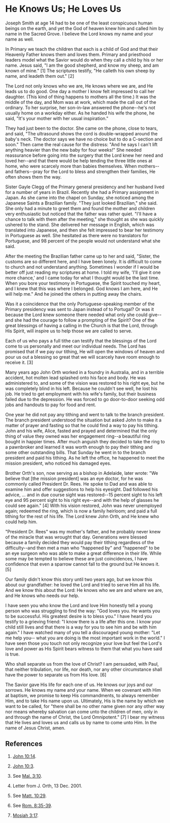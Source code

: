 # He Knows Us; He Loves Us

Joseph Smith at age 14 had to be one of the least conspicuous human beings on
the earth, and yet the God of heaven knew him and called him by name in the
Sacred Grove. I believe the Lord knows my name and your name as well.

In Primary we teach the children that each is a child of God and that their
Heavenly Father knows them and loves them. Primary and priesthood leaders
model what the Savior would do when they call a child by his or her name.
Jesus said, "I am the good shepherd, and know my sheep, and am known of mine."
[1]  The scriptures testify, "He calleth his own sheep by name, and leadeth
them out." [2]

The Lord not only knows who we are, He knows where we are, and He leads us to
do good. One day a mother I know felt impressed to call her daughter. (This
kind of thing happens to mothers all the time.) It was the middle of the day,
and Mom was at work, which made the call out of the ordinary. To her surprise,
her son-in-law answered the phone--he's not usually home on a workday either.
As he handed his wife the phone, he said, "It's your mother with her usual
inspiration."

They had just been to the doctor. She came on the phone, close to tears, and
said, "The ultrasound shows the cord is double-wrapped around the baby's neck.
The doctor says we have no choice but to do a C-section and soon." Then came
the real cause for the distress: "And he says I can't lift anything heavier
than the new baby for four weeks!" She needed reassurance before going into
the surgery that the Lord knew her need and loved her--and that there would be
help tending the three little ones at home, who were scarcely more than babies
themselves. When mothers--and fathers--pray for the Lord to bless and
strengthen their families, He often shows them the way.

Sister Gayle Clegg of the Primary general presidency and her husband lived for
a number of years in Brazil. Recently she had a Primary assignment in Japan.
As she came into the chapel on Sunday, she noticed among the Japanese Saints a
Brazilian family. "They just looked Brazilian," she said. She only had a
minute to greet them and found the mother and children very enthusiastic but
noticed that the father was rather quiet. "I'll have a chance to talk with
them after the meeting," she thought as she was quickly ushered to the stand.
She delivered her message in English, which was translated into Japanese, and
then she felt impressed to bear her testimony in Portuguese as well. She
hesitated as there were no translators for Portuguese, and 98 percent of the
people would not understand what she said.

After the meeting the Brazilian father came up to her and said, "Sister, the
customs are so different here, and I have been lonely. It is difficult to come
to church and not understand anything. Sometimes I wonder if I would be better
off just reading my scriptures at home. I told my wife, 'I'll give it one more
chance,' and I came today for what I thought would be the last time. When you
bore your testimony in Portuguese, the Spirit touched my heart, and I knew
that this was where I belonged. God knows I am here, and He will help me." And
he joined the others in putting away the chairs.

Was it a coincidence that the only Portuguese-speaking member of the Primary
presidency was sent to Japan instead of to Portugal? Or was it because the
Lord knew someone there needed what only she could give--and she had the
courage to follow a prompting of the Spirit? One of the great blessings of
having a calling in the Church is that the Lord, through His Spirit, will
inspire us to help those we are called to serve.

Each of us who pays a full tithe can testify that the blessings of the Lord
come to us personally and meet our individual needs. The Lord has promised
that if we pay our tithing, He will open the windows of heaven and pour us out
a blessing so great that we will scarcely have room enough to receive it. [3]

Many years ago John Orth worked in a foundry in Australia, and in a terrible
accident, hot molten lead splashed onto his face and body. He was administered
to, and some of the vision was restored to his right eye, but he was
completely blind in his left. Because he couldn't see well, he lost his job.
He tried to get employment with his wife's family, but their business failed
due to the depression. He was forced to go door-to-door seeking odd jobs and
handouts to pay for food and rent.

One year he did not pay any tithing and went to talk to the branch president.
The branch president understood the situation but asked John to make it a
matter of prayer and fasting so that he could find a way to pay his tithing.
John and his wife, Alice, fasted and prayed and determined that the only thing
of value they owned was her engagement ring--a beautiful ring bought in
happier times. After much anguish they decided to take the ring to a
pawnbroker and learned it was worth enough to pay their tithing and some other
outstanding bills. That Sunday he went in to the branch president and paid his
tithing. As he left the office, he happened to meet the mission president, who
noticed his damaged eyes.

Brother Orth's son, now serving as a bishop in Adelaide, later wrote: "We
believe that [the mission president] was an eye doctor, for he was commonly
called President Dr. Rees. He spoke to Dad and was able to examine him and
offer suggestions to help his eyesight. Dad followed his advice, ... and in due
course sight was restored--15 percent sight to his left eye and 95 percent
sight to his right eye--and with the help of glasses he could see again." [4]
With his vision restored, John was never unemployed again; redeemed the ring,
which is now a family heirloom; and paid a full tithing for the rest of his
life. The Lord knew John Orth, and He knew who could help him.

"President Dr. Rees" was my mother's father, and he probably never knew of the
miracle that was wrought that day. Generations were blessed because a family
decided they would pay their tithing regardless of the difficulty--and then
met a man who "happened by" and "happened" to be an eye surgeon who was able
to make a great difference in their life. While some may be tempted to believe
these are just coincidences, I have confidence that even a sparrow cannot fall
to the ground but He knows it. [5]

Our family didn't know this story until two years ago, but we know this about
our grandfather: he loved the Lord and tried to serve Him all his life. And we
know this about the Lord: He knows who we are and where we are, and He knows
who needs our help.

I have seen you who know the Lord and love Him honestly tell a young person
who was struggling to find the way: "God loves you. He wants you to be
successful. His greatest desire is to bless you." I have heard you testify to
a grieving friend: "I know there is a life after this one. I know your child
still lives and that there is a way for you to see him and be with him again."
I have watched many of you tell a discouraged young mother: "Let me help you--
what you are doing is the most important work in the world." I have seen those
you touch not only recognize your love but feel the Lord's love and power as
His Spirit bears witness to them that what you have said is true.

Who shall separate us from the love of Christ? I am persuaded, with Paul, that
neither tribulation, nor life, nor death, nor any other circumstance shall
have the power to separate us from His love. [6]

The Savior gave His life for each one of us. He knows our joys and our
sorrows. He knows my name and your name. When we covenant with Him at baptism,
we promise to keep His commandments, to always remember Him, and to take His
name upon us. Ultimately, His is the name by which we want to be called, for
"there shall be no other name given nor any other way nor means whereby
salvation can come unto the children of men, only in and through the name of
Christ, the Lord Omnipotent." [7]  I bear my witness that He lives and loves
us and calls us by name to come unto Him. In the name of Jesus Christ, amen.

## References

  1.   [John 10:14](https://www.lds.org/scriptures/nt/john/10.14?lang=eng#13).

  2.   [John 10:3](https://www.lds.org/scriptures/nt/john/10.3?lang=eng#2).

  3.  See [Mal. 3:10](https://www.lds.org/scriptures/ot/mal/3.10?lang=eng#9).

  4.  Letter from J. Orth, 13 Dec. 2001.

  5.  See [Matt. 10:29](https://www.lds.org/scriptures/nt/matt/10.29?lang=eng#28).

  6.  See [Rom. 8:35-39](https://www.lds.org/scriptures/nt/rom/8.35-39?lang=eng#34).

  7.   [Mosiah 3:17](https://www.lds.org/scriptures/bofm/mosiah/3.17?lang=eng#16).


